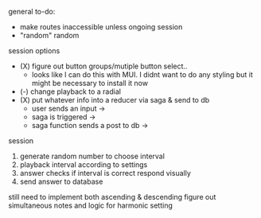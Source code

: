 general to-do:
- make routes inaccessible unless ongoing session
- "random" random

session options
- (X) figure out button groups/mutiple button select..
    - looks like I can do this with MUI. I didnt want to do 
      any styling but it might be necessary to install it now
- (-) change playback to a radial
- (X) put whatever info into a reducer via saga & send to db
    - user sends an input ->
    - saga is triggered ->
    - saga function sends a post to db ->

session
1. generate random number to choose interval
2. playback interval according to settings
3. answer checks if interval is correct
   respond visually
4. send answer to database

still need to implement both ascending & descending
figure out simultaneous notes and logic for harmonic setting